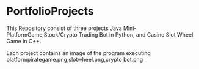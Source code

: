 # PortfolioProjects
This Repository consist of three projects Java Mini-PlatformGame,Stock/Crypto Trading Bot in Python, and Casino Slot Wheel Game in C++.

Each project contains an image of the program executing platformpirategame.png,slotwheel.png,crypto bot.png





